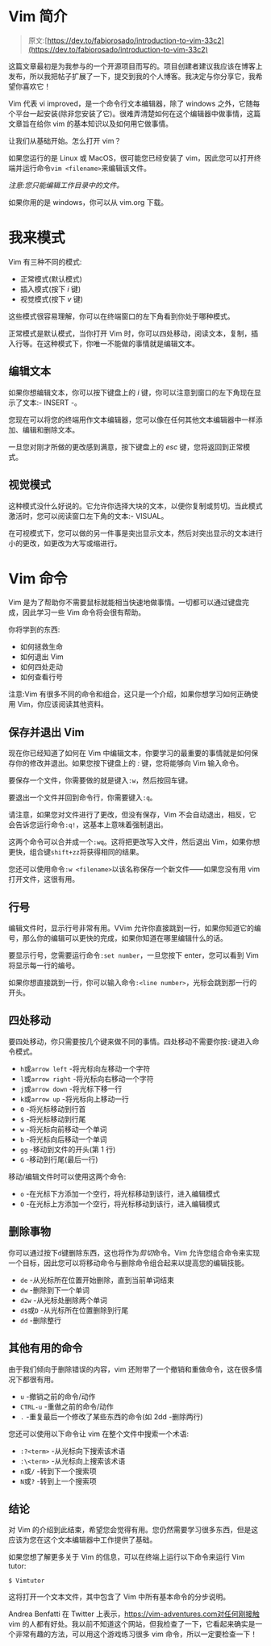 # Vim 简介

> 原文:[https://dev.to/fabiorosado/introduction-to-vim-33c2](https://dev.to/fabiorosado/introduction-to-vim-33c2)

这篇文章最初是为我参与的一个开源项目而写的。项目创建者建议我应该在博客上发布，所以我把帖子扩展了一下，提交到我的个人博客。我决定与你分享它，我希望你喜欢它！

Vim 代表 vi improved，是一个命令行文本编辑器，除了 windows 之外，它随每个平台一起安装(除非您安装了它)。很难弄清楚如何在这个编辑器中做事情，这篇文章旨在给你 vim 的基本知识以及如何用它做事情。

让我们从基础开始。怎么打开 vim？

如果您运行的是 Linux 或 MacOS，很可能您已经安装了 vim，因此您可以打开终端并运行命令`vim <filename>`来编辑该文件。

*注意:您只能编辑工作目录中的文件。*

如果你用的是 windows，你可以从 vim.org 下载。

# [](#vim-modes)我来模式

Vim 有三种不同的模式:

*   正常模式(默认模式)
*   插入模式(按下 *i* 键)
*   视觉模式(按下 *v* 键)

这些模式很容易理解，你可以在终端窗口的左下角看到你处于哪种模式。

正常模式是默认模式，当你打开 Vim 时，你可以四处移动，阅读文本，复制，插入行等。在这种模式下，你唯一不能做的事情就是编辑文本。

## [](#editing-text)编辑文本

如果你想编辑文本，你可以按下键盘上的 *i* 键，你可以注意到窗口的左下角现在显示了文本:- INSERT -。

您现在可以将您的终端用作文本编辑器，您可以像在任何其他文本编辑器中一样添加、编辑和删除文本。

一旦您对刚才所做的更改感到满意，按下键盘上的 *esc* 键，您将返回到正常模式。

## [](#visual-mode)视觉模式

这种模式没什么好说的。它允许你选择大块的文本，以便你复制或剪切。当此模式激活时，您可以阅读窗口左下角的文本:- VISUAL。

在可视模式下，您可以做的另一件事是突出显示文本，然后对突出显示的文本进行小的更改，如更改为大写或缩进行。

# [](#vim-commands)Vim 命令

Vim 是为了帮助你不需要鼠标就能相当快速地做事情。一切都可以通过键盘完成，因此学习一些 Vim 命令将会很有帮助。

你将学到的东西:

*   如何拯救生命
*   如何退出 Vim
*   如何四处走动
*   如何查看行号

注意:Vim 有很多不同的命令和组合，这只是一个介绍，如果你想学习如何正确使用 Vim，你应该阅读其他资料。

## [](#saving-and-quitting-vim)保存并退出 Vim

现在你已经知道了如何在 Vim 中编辑文本，你要学习的最重要的事情就是如何保存你的修改并退出。如果您按下键盘上的 *:* 键，您将能够向 Vim 输入命令。

要保存一个文件，你需要做的就是键入`:w`，然后按回车键。

要退出一个文件并回到命令行，你需要键入`:q`。

请注意，如果您对文件进行了更改，但没有保存，Vim 不会自动退出，相反，它会告诉您运行命令`:q!`，这基本上意味着强制退出。

这两个命令可以合并成一个`:wq`。这将把更改写入文件，然后退出 Vim，如果你想更快，组合键`shift+zz`将获得相同的结果。

您还可以使用命令`:w <filename>`以该名称保存一个新文件——如果您没有用 vim 打开文件，这很有用。

## [](#line-numbers)行号

编辑文件时，显示行号非常有用。VVim 允许你直接跳到一行，如果你知道它的编号，那么你的编辑可以更快的完成，如果你知道在哪里编辑什么的话。

要显示行号，您需要运行命令`:set number`，一旦您按下 enter，您可以看到 Vim 将显示每一行的编号。

如果你想直接跳到一行，你可以输入命令`:<line number>`，光标会跳到那一行的开头。

## [](#moving-around)四处移动

要四处移动，你只需要按几个键来做不同的事情。四处移动不需要你按`:`键进入命令模式。

*   `h`或`arrow left` -将光标向左移动一个字符
*   `l`或`arrow right` -将光标向右移动一个字符
*   `j`或`arrow down` -将光标下移一行
*   `k`或`arrow up` -将光标向上移动一行
*   `0` -将光标移动到行首
*   `$` -将光标移动到行尾
*   `w` -将光标向前移动一个单词
*   `b` -将光标向后移动一个单词
*   `gg` -移动到文件的开头(第 1 行)
*   `G` -移动到行尾(最后一行)

移动/编辑文件时可以使用这两个命令:

*   `o` -在光标下方添加一个空行，将光标移动到该行，进入编辑模式
*   `O` -在光标上方添加一个空行，将光标移动到该行，进入编辑模式

## [](#deleting-things)删除事物

你可以通过按下`d`键删除东西，这也将作为*剪切*命令。Vim 允许您组合命令来实现一个目标，因此您可以将移动命令与删除命令组合起来以提高您的编辑技能。

*   `de` -从光标所在位置开始删除，直到当前单词结束
*   `dw` -删除到下一个单词
*   `d2w` -从光标处删除两个单词
*   `d$`或`D` -从光标所在位置删除到行尾
*   `dd` -删除整行

## [](#other-useful-commands)其他有用的命令

由于我们倾向于删除错误的内容，vim 还附带了一个撤销和重做命令，这在很多情况下都很有用。

*   `u` -撤销之前的命令/动作
*   `CTRL-u` -重做之前的命令/动作
*   `.` -重复最后一个修改了某些东西的命令(如 2dd -删除两行)

您还可以使用以下命令让 vim 在整个文件中搜索一个术语:

*   `:?<term>` -从光标向下搜索该术语
*   `:\<term>` -从光标向上搜索该术语
*   `n`或`/` -转到下一个搜索项
*   `N`或`?` -转到上一个搜索项

## [](#conclusion)结论

对 Vim 的介绍到此结束，希望您会觉得有用。您仍然需要学习很多东西，但是这应该为您在这个文本编辑器中工作提供了基础。

如果您想了解更多关于 Vim 的信息，可以在终端上运行以下命令来运行 Vim tutor:

`$ Vimtutor`

这将打开一个文本文件，其中包含了 Vim 中所有基本命令的分步说明。

Andrea Benfatti 在 Twitter 上表示，https://vim-adventures.com对任何刚接触 vim 的人都有好处。我以前不知道这个网站，但我检查了一下，它看起来确实是一个非常有趣的方法，可以用这个游戏练习很多 vim 命令，所以一定要检查一下！